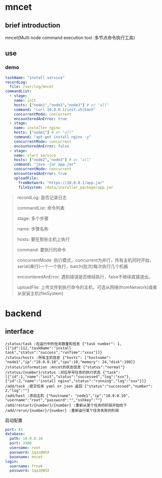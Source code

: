 # mncet

## brief introduction

mncet(Multi node command execution tool :多节点命令执行工具)

## use

### demo

```yaml
taskName: "install service"
recordLog:
  file: /var/log/mncet
commandList:
  - stage:
    name: init
    hosts: ["node1","node2","node3"] # or "all"
    command: "curl 10.0.0.1/init.sh|bash"
    concurrentMode: concurrent
    encounteredAnError: true
  - stage:
    name: installer nginx
    hosts: ["node1"] # or "all"
    command: "apt-get install nginx -y"
    concurrentMode: concurrent
    encounteredAnError: false
  - stage:
    name: start service
    hosts: ["node2","node3"] # or "all"
    command: "java -jar app.jar"
    concurrentMode: concurrent
    encounteredAnError: true
    uploadFile: 
      fromNetwork: "https://10.0.0.1/app.jar"
      fileSystem: /data/installer_package/app.jar
```



> recordLog: 是否记录日志
>
> commandList: 命令列表
>
> stage: 多个步骤
>
> name: 步骤名称
>
> hosts: 要在那些主机上执行
>
> command: 要执行的命令
>
> concurrentMode: 执行模式，concurrent为并行，所有主机同时开始，serial(串行)一个一个执行，batch(批次)每次执行几个机器
>
> encounteredAnError: 遇到错误是否继续执行，false不继续直接退出。
>
> uploadFile: 上传文件到执行命令的主机，可选从网络(fromNetwork)或者从安装主机(fileSystem)


# backend

## interface

```
/status/task :在运行中的任务数量和信息 {"task number": 1,[{"id":112,"taskName":"install task","status":"success","runTime":"xxxx"}]}
/status/hosts :所有主机信息 {"hosts": ["hostname": "node1","ip":"10.0.0.10","cpu":10,"memory": 24,"disk":100]}
/status/information :mncet的状态信息 {"status":"normal"}
/status/{number}/status :对应序号任务的执行状态 {"task":[{"id":1,"name":"init","status":"successed","log":"xxx"},{"id":2,"name":"install nginx","status":"running","log":"xxx"}]}
/add/task :提交任务 yaml or json 返回 {"status":"successed","number": 2,"log":""}
/add/host :添加主机 {"hostname": "node1","ip":"10.0.0.10", "username":"root","password":"","sshkey":""}
/add/restart/{number}/{number} :重新从某个任务的阶段开始向下
/add/rerun/{number}/{number} :重新运行某个任务失败的阶段
```

启动配置
```yaml
port: 81
database:
  path: 10.0.0.10
  port: 3306
  username: root
  password: 1qaz@WSX
  basename: mncet
login:
  username: frnak
  password: 1qaz@WSX
```



